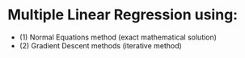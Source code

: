 # Multiple Linear Regression using:

+ (1) Normal Equations method (exact mathematical solution)
+ (2) Gradient Descent methods (iterative method)
